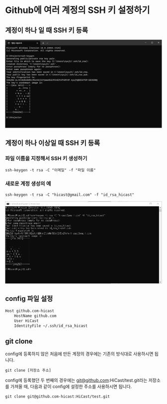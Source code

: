 # Github에 여러 계정의 SSH 키 설정하기


## 계정이 하나 일 때 SSH 키 등록

![](./pic-001.png)


## 계정이 하나 이상일 때 SSH 키 등록

### 파일 이름을 지정해서 SSH 키 생성하기

```
ssh-keygen -t rsa -C "이메일" -f "파일 이름"
```

### 새로운 계정 생성의 예

```
ssh-keygen -t rsa -C "hicast@gmail.com" -f "id_rsa_hicast"
```

![](./pic-002.png)


## config 파일 설정

```
Host github.com-hicast
    HostName github.com
    User HiCast
    IdentityFile ~/.ssh/id_rsa_hicast
```


## git clone

config에 등록하지 않은 처음에 만든 계정의 경우에는 기존의 방식대로 사용하시면 됩니다.

```
git clone [저장소 주소]
```

config에 등록했던 두 번째의 경우에는 git@github.com:HiCast/test.git라는 저장소를 가져올 때,
다음과 같이 config에 설정한 주소를 사용하시면 됩니다.

```
git clone git@github.com-hicast:HiCast/test.git
```